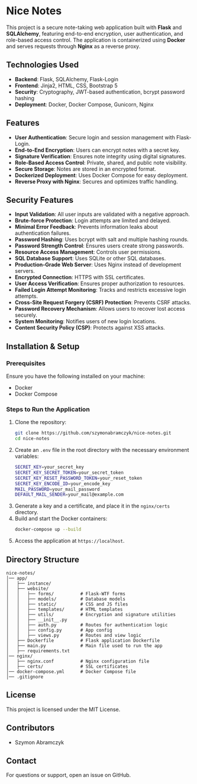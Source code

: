 # Nice Notes

This project is a secure note-taking web application built with **Flask** and **SQLAlchemy**, featuring end-to-end encryption, user authentication, and role-based access control. The application is containerized using **Docker** and serves requests through **Nginx** as a reverse proxy.

## Technologies Used
- **Backend**: Flask, SQLAlchemy, Flask-Login
- **Frontend**: Jinja2, HTML, CSS, Bootstrap 5
- **Security**: Cryptography, JWT-based authentication, bcrypt password hashing
- **Deployment**: Docker, Docker Compose, Gunicorn, Nginx

## Features
- **User Authentication**: Secure login and session management with Flask-Login.
- **End-to-End Encryption**: Users can encrypt notes with a secret key.
- **Signature Verification**: Ensures note integrity using digital signatures.
- **Role-Based Access Control**: Private, shared, and public note visibility.
- **Secure Storage**: Notes are stored in an encrypted format.
- **Dockerized Deployment**: Uses Docker Compose for easy deployment.
- **Reverse Proxy with Nginx**: Secures and optimizes traffic handling.

## Security Features
- **Input Validation**: All user inputs are validated with a negative approach.
- **Brute-force Protection**: Login attempts are limited and delayed.
- **Minimal Error Feedback**: Prevents information leaks about authentication failures.
- **Password Hashing**: Uses bcrypt with salt and multiple hashing rounds.
- **Password Strength Control**: Ensures users create strong passwords.
- **Resource Access Management**: Controls user permissions.
- **SQL Database Support**: Uses SQLite or other SQL databases.
- **Production-Grade Web Server**: Uses Nginx instead of development servers.
- **Encrypted Connection**: HTTPS with SSL certificates.
- **User Access Verification**: Ensures proper authorization to resources.
- **Failed Login Attempt Monitoring**: Tracks and restricts excessive login attempts.
- **Cross-Site Request Forgery (CSRF) Protection**: Prevents CSRF attacks.
- **Password Recovery Mechanism**: Allows users to recover lost access securely.
- **System Monitoring**: Notifies users of new login locations.
- **Content Security Policy (CSP)**: Protects against XSS attacks.

## Installation & Setup
### Prerequisites
Ensure you have the following installed on your machine:
- Docker
- Docker Compose

### Steps to Run the Application
1. Clone the repository:
   ```sh
   git clone https://github.com/szymonabramczyk/nice-notes.git
   cd nice-notes
   ```
2. Create an `.env` file in the root directory with the necessary environment variables:
   ```sh
   SECRET_KEY=your_secret_key
   SECRET_KEY_SECRET_TOKEN=your_secret_token
   SECRET_KEY_RESET_PASSWORD_TOKEN=your_reset_token
   SECRET_KEY_ENCODE_ID=your_encode_key
   MAIL_PASSWORD=your_mail_password
   DEFAULT_MAIL_SENDER=your_mail@example.com
   ```
3. Generate a key and a certificate, and place it in the `nginx/certs` directory.
4. Build and start the Docker containers:
   ```sh
   docker-compose up --build
   ```
5. Access the application at `https://localhost`.

## Directory Structure
```
nice-notes/
│── app/
│   ├── instance/
│   ├── website/
│   │   ├── forms/          # Flask-WTF forms
│   │   ├── models/         # Database models
│   │   ├── static/         # CSS and JS files
│   │   ├── templates/      # HTML templates
│   │   ├── utils/          # Encryption and signature utilities
│   │   ├── __init__.py     
│   │   ├── auth.py         # Routes for authentication logic
│   │   ├── config.py       # App config
│   │   ├── views.py        # Routes and view logic
│   ├── Dockerfile          # Flask application Dockerfile
│   ├── main.py             # Main file used to run the app
│   ├── requirements.txt
│── nginx/
│   ├── nginx.conf          # Nginx configuration file
│   ├── certs/              # SSL certificates
│── docker-compose.yml      # Docker Compose file
│── .gitignore         
```


## License
This project is licensed under the MIT License.

## Contributors
- Szymon Abramczyk

## Contact
For questions or support, open an issue on GitHub.

